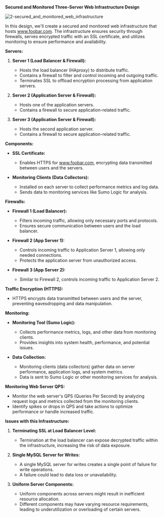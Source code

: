 **Secured and Monitored Three-Server Web Infrastructure Design**

![2-secured_and_monitored_web_infrastructure](https://github.com/maggywairigu/alx-system_engineering-devops/assets/68754799/7ec1b048-ccd7-4258-ba59-a72cf6609889)


In this design, we'll create a secured and monitored web infrastructure that hosts www.foobar.com. The infrastructure ensures security through firewalls, serves encrypted traffic with an SSL certificate, and utilizes monitoring to ensure performance and availability.

**Servers:**

1. **Server 1 (Load Balancer & Firewall):**
   - Hosts the load balancer (HAproxy) to distribute traffic.
   - Contains a firewall to filter and control incoming and outgoing traffic.
   - Terminates SSL to offload encryption processing from application servers.

2. **Server 2 (Application Server & Firewall):**
   - Hosts one of the application servers.
   - Contains a firewall to secure application-related traffic.

3. **Server 3 (Application Server & Firewall):**
   - Hosts the second application server.
   - Contains a firewall to secure application-related traffic.

**Components:**

- **SSL Certificate:**
  - Enables HTTPS for www.foobar.com, encrypting data transmitted between users and the servers.

- **Monitoring Clients (Data Collectors):**
  - Installed on each server to collect performance metrics and log data.
  - Sends data to monitoring services like Sumo Logic for analysis.

**Firewalls:**

- **Firewall 1 (Load Balancer):**
  - Filters incoming traffic, allowing only necessary ports and protocols.
  - Ensures secure communication between users and the load balancer.

- **Firewall 2 (App Server 1):**
  - Controls incoming traffic to Application Server 1, allowing only needed connections.
  - Protects the application server from unauthorized access.

- **Firewall 3 (App Server 2):**
  - Similar to Firewall 2, controls incoming traffic to Application Server 2.

**Traffic Encryption (HTTPS):**

- HTTPS encrypts data transmitted between users and the server, preventing eavesdropping and data manipulation.

**Monitoring:**

- **Monitoring Tool (Sumo Logic):**
  - Collects performance metrics, logs, and other data from monitoring clients.
  - Provides insights into system health, performance, and potential issues.

- **Data Collection:**
  - Monitoring clients (data collectors) gather data on server performance, application logs, and system metrics.
  - Data is sent to Sumo Logic or other monitoring services for analysis.

**Monitoring Web Server QPS:**

- Monitor the web server's QPS (Queries Per Second) by analyzing request logs and metrics collected from the monitoring clients.
- Identify spikes or drops in QPS and take actions to optimize performance or handle increased traffic.

**Issues with this Infrastructure:**

1. **Terminating SSL at Load Balancer Level:**
   - Termination at the load balancer can expose decrypted traffic within the infrastructure, increasing the risk of data exposure.

2. **Single MySQL Server for Writes:**
   - A single MySQL server for writes creates a single point of failure for write operations.
   - A failure could lead to data loss or unavailability.

3. **Uniform Server Components:**
   - Uniform components across servers might result in inefficient resource allocation.
   - Different components may have varying resource requirements, leading to underutilization or overloading of certain servers.
